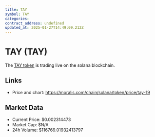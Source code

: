 ```yaml
---
title: TAY
symbol: TAY
categories: 
contract_address: undefined
updated_at: 2025-01-27T14:49:09.212Z
---
```


# TAY (TAY)
The [TAY token](https://moralis.com/chain/solana/token/price/tay-19) is trading live on the solana blockchain.

## Links
- Price and chart: https://moralis.com/chain/solana/token/price/tay-19

## Market Data
- Current Price: $0.002314473
- Market Cap: $N/A
- 24h Volume: $116769.01932413797
